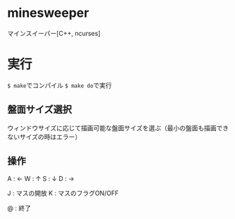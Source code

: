 # minesweeper
マインスイーパー[C++, ncurses]

# 実行

`$ make`でコンパイル `$ make do`で実行

## 盤面サイズ選択

ウィンドウサイズに応じて描画可能な盤面サイズを選ぶ（最小の盤面も描画できないサイズの時はエラー）

## 操作

A : ←
W : ↑
S : ↓
D : →

J : マスの開放
K : マスのフラグON/OFF

@ : 終了

